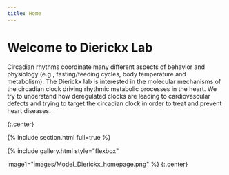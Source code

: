 ```yaml
---
title: Home
---
```


# Welcome to Dierickx Lab

 Circadian rhythms coordinate many different aspects of behavior and physiology (e.g., fasting/feeding cycles, body temperature and metabolism). The Dierickx lab is interested in the molecular mechanisms of the circadian clock driving rhythmic metabolic processes in the heart. We try to understand how deregulated clocks are leading to cardiovascular defects and trying to target the circadian clock in order to treat and prevent heart diseases.


{:.center}

{% include section.html full=true %}

{% include gallery.html style="flexbox"

image1="images/Model_Dierickx_homepage.png"
%}
{:.center}

#
#
#
